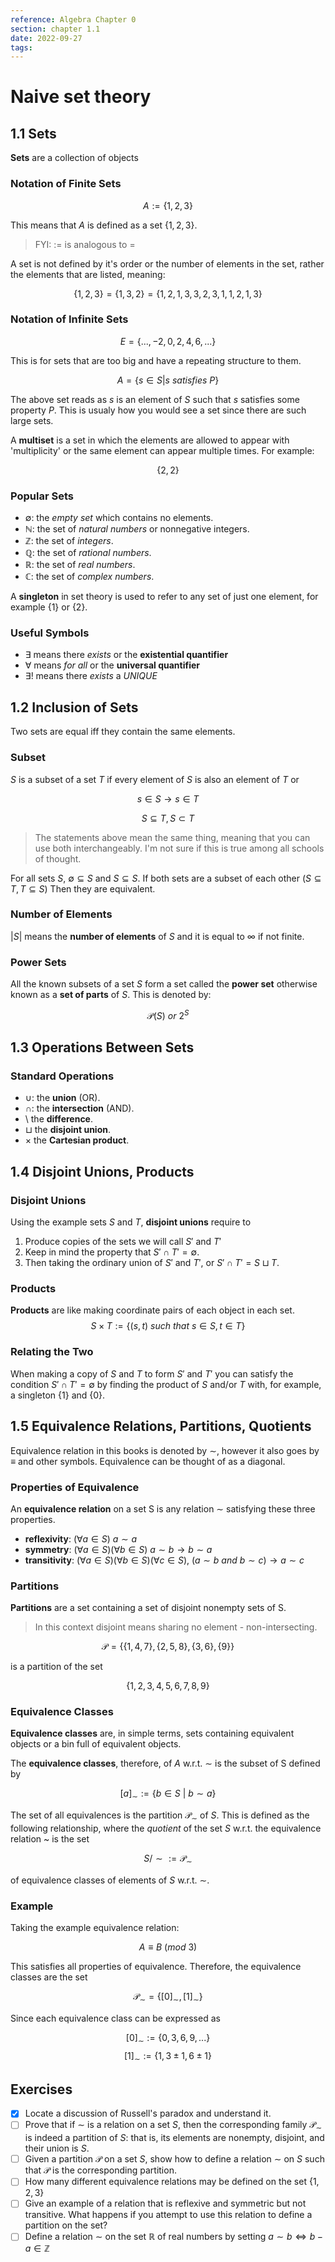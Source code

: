 ```yaml
---
reference: Algebra Chapter 0
section: chapter 1.1
date: 2022-09-27
tags:
---
```


# Naive set theory

## 1.1 Sets

**Sets** are a collection of objects

### Notation of Finite Sets

$$A:= \{1,2,3\}$$

This means that $A$ is defined as a set $\{1,2,3 \}$.

> FYI: $:=$ is analogous to $=$

A set is not defined by it's order or the number of elements in the set, rather the elements that are listed, meaning:

$$\{1,2,3\}=\{1,3,2\}=\{1,2,1,3,3,2,3,1,1,2,1,3\}$$

### Notation of Infinite Sets

$$E=\{...,-2,0,2,4,6, ...\}$$

This is for sets that are too big and have a repeating structure to them.

$$A=\{s\in S|s\:satisfies\:P\}$$

The above set reads as $s$ is an element of $S$ such that $s$ satisfies some property $P$. This is usualy how you would see a set since there are such large sets.

A **multiset** is a set in which the elements are allowed to appear with 'multiplicity' or the same element can appear multiple times. For example:

$$\{2,2\}$$

### Popular Sets

- $\emptyset$: the *empty set* which contains no elements.
- $\mathbb{N}$: the set of *natural numbers* or nonnegative integers.
- $\mathbb{Z}$: the set of *integers*.
- $\mathbb{Q}$: the set of *rational numbers*.
- $\mathbb{R}$: the set of *real numbers*.
- $\mathbb{C}$: the set of *complex numbers*.

A **singleton** in set theory is used to refer to any set of just one element, for example $\{1\}$ or $\{2\}$.

### Useful Symbols

- $\exists$ means there *exists* or the **existential quantifier**
- $\forall$ means *for all* or the **universal quantifier**
- $\exists !$ means there *exists* a *UNIQUE*



## 1.2 Inclusion of Sets

Two sets are equal iff they contain the same elements.

### Subset

$S$ is a subset of a set $T$ if every element of $S$ is also an element of $T$ or 

$$s \in S \rightarrow s \in T$$

$$S \subseteq T, S\subset T$$

> The statements above mean the same thing, meaning that you can use both interchangeably. I'm not sure if this is true among all schools of thought.

For all sets $S$, $\emptyset \subseteq S$ and $S \subseteq S$. If both sets are a subset of each other ($S \subseteq T, T \subseteq S$) Then they are equivalent.

### Number of Elements

$|S|$ means the **number of elements** of $S$ and it is equal to $\infty$ if not finite.

### Power Sets

All the known subsets of a set $S$ form a set called the **power set** otherwise known as a **set of parts** of $S$. This is denoted by:

$$\mathcal{P}(S) \: or \: 2^{S}$$

## 1.3 Operations Between Sets

### Standard Operations

- $\cup$: the **union** (OR).
- $\cap$: the **intersection** (AND).
- $\setminus$ the **difference**.
- $\sqcup$ the **disjoint union**.
- $\times$ the **Cartesian product**.

## 1.4 Disjoint Unions, Products

### Disjoint Unions

Using the example sets $S$ and $T$, **disjoint unions** require to 
1. Produce copies of the sets we will call $S'$ and $T'$
2. Keep in mind the property that $S'\cap T' = \emptyset$.
3. Then taking the ordinary union of $S'$ and $T'$, or $S' \cap T' = S \sqcup T$.

### Products

**Products** are like making coordinate pairs of each object in each set.
$$ S \times T:= \{(s,t)\:such\:that\:s\in S, t\in T\}$$

### Relating the Two

When making a copy of $S$ and $T$ to form $S'$ and $T'$ you can satisfy the condition $S'\cap T' = \emptyset$ by finding the product of $S$ and/or $T$ with, for example, a singleton $\{1\}$ and $\{0\}$.

## 1.5 Equivalence Relations, Partitions, Quotients

Equivalence relation in this books is denoted by $\sim$, however it also goes by $\equiv$ and other symbols. Equivalence can be thought of as a diagonal.

### Properties of Equivalence

An **equivalence relation** on a set S is any relation $\sim$ satisfying these three properties.
- **reflexivity**: $(\forall a \in S)\:a\sim a$
- **symmetry**: $(\forall a \in S)(\forall b \in S)\: a\sim b \rightarrow b\sim a$
- **transitivity**: $(\forall a \in S)(\forall b \in S)(\forall c \in S),\: (a \sim b \: and \: b \sim c) \rightarrow a \sim c$

### Partitions
**Partitions** are a set containing a set of disjoint nonempty sets of S.
> In this context disjoint means sharing no element - non-intersecting.

$$\mathcal{P} = \{\{1,4,7\},\{2,5,8\},\{3,6\},\{9\}\}$$

is a partition of the set

$$\{1,2,3,4,5,6,7,8,9\}$$

### Equivalence Classes
**Equivalence classes** are, in simple terms, sets containing equivalent objects or a bin full of equivalent objects.

The **equivalence classes**, therefore, of $A$ w.r.t. $\sim$ is the subset of S defined by

$$[a]_{\sim} := \{b \in S \:| \:b \sim a\}$$

The set of all equivalences is the partition $\mathcal{P}_{\sim}$ of $S$. This is defined as the following relationship, where the *quotient* of the set $S$ w.r.t. the equivalence relation ~ is the set 

$$S/\sim := \mathcal{P}_{\sim}$$

of equivalence classes of elements of $S$ w.r.t. $\sim$.

### Example

Taking the example equivalence relation:

$$A \equiv B\:(mod \: 3)$$

This satisfies all properties of equivalence.
Therefore, the equivalence classes are the set 

$$\mathcal{P}_{\sim} = \{[0]_{\sim},[1]_{\sim}\}$$

Since each equivalence class can be expressed as

$$[0]_{\sim} := \{0, 3, 6, 9, ...\}$$
$$[1]_{\sim} := \{1, 3\pm 1, 6 \pm 1\}$$

## Exercises

- [x] Locate a discussion of Russell's paradox and understand it.
- [ ] Prove that if $\sim$ is a relation on a set $S$, then the corresponding family $\mathcal{P}_{\sim}$ is indeed a partition of $S$: that is, its elements are nonempty, disjoint, and their union is $S$.
- [ ] Given a partition $\mathcal{P}$ on a set $S$, show how to define a relation $\sim$ on $S$ such that $\mathcal{P}$ is the corresponding partition.
- [ ] How many different equivalence relations may be defined on the set $\{1,2,3\}$
- [ ] Give an example of a relation that is reflexive and symmetric but not transitive. What happens if you attempt to use this relation to define a partition on the set?
- [ ] Define a relation $\sim$ on the set $\mathbb{R}$ of real numbers by setting $a\sim b \iff b - a \in \mathbb{Z}$